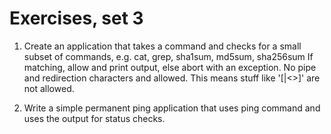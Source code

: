 # Exercises, set 3

1. Create an application that takes a command and checks for a small subset of commands, e.g. cat, grep, sha1sum, md5sum, sha256sum
If matching, allow and print output, else abort with an exception. No pipe and redirection characters and allowed. This means stuff like '[|<>]' are not allowed.

2. Write a simple permanent ping application that uses ping command and uses the output for status checks.
